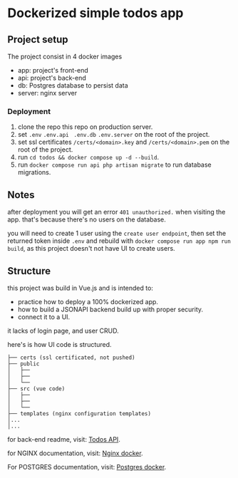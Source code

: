 # Dockerized simple todos app

## Project setup

The project consist in 4 docker images

- app: project's front-end
- api: project's back-end
- db: Postgres database to persist data
- server: nginx server

### Deployment

1. clone the repo this repo on production server.
2. set ``.env`` ``.env.api `` ``.env.db`` ``.env.server`` on the root of the project.
3. set ssl certificates ``/certs/<domain>.key`` and ``/certs/<domain>.pem`` on the root of the project.
4. run ``cd todos && docker compose up -d --build``.
5. run ``docker compose run api php artisan migrate`` to run database migrations.

## Notes
after deployment you will get an error ``401 unauthorized.`` when visiting the app. that's because there's no users on the database.

you will need to create 1 user using the ``create user endpoint``, then set the returned token inside ``.env`` and rebuild with ``docker compose run app npm run build``, as this project doesn't not have UI to create users.

## Structure
this project was build in Vue.js and is intended to:

- practice how to deploy a 100% dockerized app.
- how to build a JSONAPI backend build up with proper security.
- connect it to a UI.

it lacks of login page, and user CRUD.

here's is how UI code is structured.
```.
├── certs (ssl certificated, not pushed)
├── public
│   ├── 
│   ├── 
│   └── 
├── src (vue code)
│   ├── 
│   ├── 
│   └── 
├── templates (nginx configuration templates)
│...
│...
```
for back-end readme, visit: [Todos API](https://github.com/juliorafaelr/api-todos "Todos API").

for NGINX documentation, visit: [Nginx docker](https://hub.docker.com/_/nginx "Nginx docker").

For POSTGRES documentation, visit: [Postgres docker](https://hub.docker.com/_/postgres "Postgres docker").

